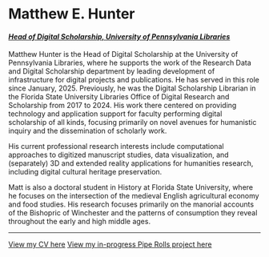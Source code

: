 # Matthew E. Hunter


#### *[Head of Digital Scholarship, University of Pennsylvania Libraries](https://www.library.upenn.edu/staff/matthew-hunter)*

Matthew Hunter is the Head of Digital Scholarship at the University of Pennsylvania Libraries, where he supports the work of the Research Data and Digital Scholarship department by leading development of infrastructure for digital projects and publications. He has served in this role since January, 2025. Previously, he was the Digital Scholarship Librarian in the Florida State University Libraries Office of Digital Research and Scholarship from 2017 to 2024. His work there centered on providing technology and application support for faculty performing digital scholarship of all kinds, focusing primarily on novel avenues for humanistic inquiry and the dissemination of scholarly work. 

His current professional research interests include computational approaches to digitized manuscript studies, data visualization, and (separately) 3D and extended reality applications for humanities research, including digital cultural heritage preservation.

Matt is also a doctoral student in History at Florida State University, where he focuses on the intersection of the medieval English agricultural economy and food studies. His research focuses primarily on the manorial accounts of the Bishopric of Winchester and the patterns of consumption they reveal throughout the early and high middle ages.

________________

[View my CV here](https://mhunter52.github.io/cv)
[View my in-progress Pipe Rolls project here](https://mhunter52.github.io/matthewehunter/)

